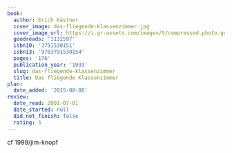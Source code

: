 ```yaml
---
book:
  author: Erich Kästner
  cover_image: das-fliegende-klassenzimmer.jpg
  cover_image_url: https://i.gr-assets.com/images/S/compressed.photo.goodreads.com/books/1181250009l/1132597.jpg
  goodreads: '1132597'
  isbn10: '3791530151'
  isbn13: '9783791530154'
  pages: '176'
  publication_year: '1933'
  slug: das-fliegende-klassenzimmer
  title: Das fliegende Klassenzimmer
plan:
  date_added: '2015-08-06'
review:
  date_read: 2001-07-01
  date_started: null
  did_not_finish: false
  rating: 5
---
```


cf 1999/jim-knopf
